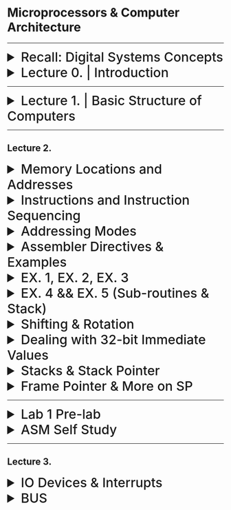
# Microprocessors & Computer Architecture

---


<details>
  <summary style="font-size: 30px; font-weight: 500; cursor: pointer;">Recall: Digital Systems Concepts</summary>
  

  Multiplexer, Adders (Half & Full)
  Transistors, Flip Flops, Latches

  General information about registers

</details>


<details>
  <summary style="font-size: 30px; font-weight: 500; cursor: pointer;">Lecture 0. | Introduction</summary>
  
## Basic Info & Textbook :
**Computer Organization and Embedded Systems, 6th Edition**
- Authors: Carl Hamacher, Zvonko Vranesic, Safwat Zaky, Naraig
Manjikian,
- Publisher: McGraw‐Hill , 2011

| Category    | Weight   |
|-------------|----------|
| Quizzes     | 10%      |
| Assignments | 10%      |
| Labs        | 15%      |
| Midterm     | 20%      |
| Final       | 45%      |

#### Quizzes:
• Lockdown browser will be used in quizzes.
• Expect a quiz every week. *(I will drop the lowest quiz mark)*
#### Tutorial Assignments:
• There will be assignment in almost every tutorial
#### Midterm:
• will be on **Oct. 4th** during the class time.
• No midterm deferral, marks will be added to the final exam

---

#### ** Course Overview: **

- Introduction to Computer Architecture:
    - CPU, ALU, I/O devices, Busses and Memory – RAM and ROM;
    - RISC vs. CISC architecture;
    - Assembly language programming using a microprocessor and the Hardware/Software Development Tool;
    - Register block and associated registers;
- Microcontroller systems: Interrupt, timer, memory, clock and reset generation
- Analog to Digital conversion (A/D) and Serial Communication Interface Systems.


---

| Week of  | Topic                               | Other Info                |
|----------|-------------------------------------|---------------------------|
| Sep. 05  | Introduction                        |                           |
| Sep. 11  | Basic Structure of Computers        |                           |
| Sep. 18  | Introduction to Microcontrollers    |                           |
| Sep. 25  | Instruction Set Architecture        |                           |
| Oct. 02  | Instruction Set Architecture Midterm| Midterm **( October. 4th )**    |
| Oct. 09  | Fall Study Week                     |                           |
| Oct. 16  | Basic Input/output                  |                           |
| Oct. 23  | Software                            |                           |
| Oct. 30  | Pipelining                          |                           |
| Nov. 06  | Memory Hierarchy                    |                           |
| Nov. 13  | Computer Arithmetic                  |                           |
| Nov. 20  | Serial Communication Interface Systems|                       |
| Nov. 27  | A/D converters, Review              |                           |


</details>

---

<details>
  <summary style="font-size: 30px; font-weight: 500; cursor: pointer;">Lecture 1. | Basic Structure of Computers</summary>

**Computers just add numbers, most important circuit in any given Computer System**

| Computer Types                      | Description |
|-------------------------------------------|----------------------------------------------------------------------------------------------------------------------------------------------------------------------------|
| **Embedded Computers**             | - Integrated into a larger device or system for monitoring and control of physical processes.<br> - Used for specific purposes, e.g., industrial automation, appliances, telecommunication, and vehicles. |
| **Personal Computers (PCs)**       | - Widespread use in homes, education, and offices.<br> - Support various applications: computation, document preparation, design, entertainment, communication, and internet browsing.<br><br> **Classifications:** Desktop, Workstation, Portable/Notebook. |
| **Servers and Enterprise Systems** | - Large computers shared by many users over networks.<br> - Host large databases and provide information processing for organizations.                                                          |
| **Supercomputers and Grid Computers** | - Offer highest performance, used in demanding computations (e.g., weather forecasting, engineering, science).<br> - Expensive and large.<br> - Grid computers are cost-effective, using distributed networked PCs and storage. |
| **Cloud Computing**                | - Users access distributed computing and storage resources via the internet.<br> - Operated as a utility, charging on a pay-as-you-use basis.                                               |

<br>

![MPCA](../static/mpca_1.png)

*Every Computer has a CPU *(Central Processing Unit)*

CPU's can have multiple cores.

### Functional Units
---
**Input:**

Computers accept coded information through input units.

*Example devices:* Keyboard, Trackpad, Mouse, Mic, Camera, Communication Lines (Network)

**Output:**

It's function is to send processed results, out to the world.


*Example devices:* Text & Graphical Displays, Printers, LCD Displays, LEDs

Some Devices provide Input & Ouput like *Touch Screen Displays*!

**Memory Unit:**

It's function is to storage programs and data

Stores data in flipflops **(1 flipflop = 1 bit)**

*Classes of Storage:*
- Primary Memory
- Cache Memory
- Secondary Memory

### Classes of Storage (explained):

**Interconnection Network**

The actual "Flow" of how data is working to preform operations.

**Primary (Main) memory**

Main Memory (RAM), after you turn it off, flipflops will loose their contents.


**Cache Memory**

It is an adjunct to main memory to facilitate high instruction execution rate.

It is a smaller faster RAM unit that is used to hold sections of a program that are currently being executed, along with any associated data.

Cache is tightly coupled with the processor and is usually contained on the
same integrated‐circuit chip

- *Speeds up Processing, Speeds up READ/WRITE*
- *Cache takes small amount of Data from RAM, and uses it for the CPU's current task*

**Secondary Memory**

External Storage (Hard-Disk) usually an SSD now.


**Arithmetic and Logic Unit (ALU):**

Does Additional, has `add`
Does Multiplication, has `mul`

Does Logic Other Operations *(bit-shift, jump)*

**Control Unit:**

ALU & Control Unit make up the processor

It's function is to "Control" everyone, Oh this needs an addition? Give it to the Adder!

**Relies on timing** heavily! Programs need to be ran in order to work properly.


**Processor is composed of:**
- Arithmetic and Logic circuits
- Timing and control circuits
- Registers

**NOTE:** Processors don't deal with the RAM Directly, they just interact with the *Cache Memory* which is constantly being pulled from RAM

Cache gets stored into Registers on CPU *(known as Processor Registers)*

---

### Basic Operational Concepts

![MPCA_3](../static/MCPA_3.png)

- Hardware, Lowest Level, can't operation without system Software

- Systems Software, Utilities that are really commonly used so the developper doesn't have to define every fn. *(Keyboard Inputs, STD IN, STD OUT, etc...)*

- Applications Software, the programs you write, to solve specific problems... *(Ontop of the Systems Software)*


#### Instructions and Programs:

An **instruction** specifies an operation & the location of it's data operands.

A **32-bit** word typically holds one encoded instruction.

---

![MPCA4](../static/MCPA_4.png)

Just for `C = A + B`

Load R2 (Register 2), A *Loads in 32-bits from Address A, 4 bytes*
Load R3 (Register 3), B *Loads in 32-bits from Address B, 4 bytes*

ADD R4 (Register 4), than adds R2 & R3 *With Addition, you activate the "Adder" circuit, and you'll get a result in temporary Register*

STORE R4 (Register 4) *Store the actual memory to Address C*

**LOAD** > Load from Memory
**STORE** > Store to Memory

Here we assumed that **A** & **B** where already loaded in, that's why we are just "Loading" it in.

---

![MPCA](../static/MCPA_5.png)

**Program Counter (PC)** : Has the Address of the Instruction to be ran Next. Since it's sequentially going down the list of Instructions.

**Instruction Register (IR)** : Holds the current Instruction(s), The IR is connected to all the Control Circuitry *(MUX, Adders, etc...)*

**Control circuits** and the arithmetic and logic unit (ALU) fetch and execute
instructions

**The processor-memory interface** is a circuit which manages the transfer of data between the main memory and the processor

**Registers** are Hyper-specific parts of the CPU, whereas the **Cache** Just takes in Memory from the RAM, for Quick Access.

---

#### I/O Devices with CPU

Alot of I/O Devices have specific **Interrupt-Service Routine**

It acts very similar as the essential *Read* / *Write* Operations, the different is Interrupts; When is stuff actually being pressed, or clicked.

These **Interrupt Service Routines** are usually proprietary systems, that's why we need Hardware Drivers for some I/O Devices 

---

#### Number Representation and Arithmetic Operations




</details>

---
## Lecture 2. 


<details>
<summary style="font-size: 30px; font-weight: 500; cursor: pointer;">Memory Locations and Addresses</summary>

- Memory consists of many **Millions** of cells
- Each cell holds **1 bit** of information. *(HI or LOW)*
- Memory size set by **k** (number of address bits)
- A "word" is a group of **n** bits
  - Word Length can be **16** to **64** bits.

**Memory** is a collection of consecutive words of the size specified by the Word Length.

Each Memory **byte** has distinct address

![MPCA_2](../static/MPCA_2.png)

Numbers **0** to **2^k − 1** are used as addresses
for successive locations in the memory.

Data is sent to Memory via an **ADDRESS BUS** Which is a Multiplexer (MUX) with **n** inputs.

Some Processors are 32bit, meaning each **Word Length** is 32 bits

**BYTE** : 8 bit
**Word** : ranges from 16 to 64 bits

Address Assignments per byte *( byte-adressable )*

![m10](../static/mpca_10.png)

#### Big & Little Endian Addressing:

**Big Endian** addressing; assigns lower addresses to more significant *(leftmost)* bytes of word.

**Little Endian** addressing; assigns lower addresses to less significant *(right-most)* bytes of word.

`450` in Binary: `0b111000010` (Length: 9 bits)

HIGHER ORDER BYTE: `00000001`
LOWER ORDER BYTE: `11000010`

![m11](../static/mpca_11.png)

**NOTE** here `x000001C2` is stored in Big Endian in Memory

![m12](../static/mpca_12.png)

#### Word Alignment:
- Number of bytes per word is normally a power of 2
- Word locations have aligned addresses if they begin at byte addresses that are multiples of the number of bytes in a word
![m13](../static/mpca_13.png)

#### Memory Operations

- In a computer, both the instructions that tell the program what to do and the data that the program works with are stored in the memory.

- When the computer wants to carry out an instruction, it needs to bring the part of memory that holds that instruction into the processor.

- Similarly, if the computer needs to work with data or store results, it has to move that data between the memory and the processor.

There are two main operations that involve the memory:
  - **Read**: This is when the computer retrieves information from the memory.
  - **Write**: This is when the computer puts information into the memory.

---

**Read Operation: Three Steps (Using Specified Registers)**

1. Load the address into the Memory Address Register (MAR).
2. Issue a read control signal ("0") by the CPU.
3. After the memory delay, load the word into the Memory Data Register (MDR).

**Example:**

Suppose you have a computer program that needs to read a value from memory. Let's say you want to read the value at memory address 1000.

   - Load 1000 into the Memory Address Register (MAR).
   - CPU sends a read control signal ("0").
   - After a short delay, the value stored at memory address 1000 is loaded into the Memory Data Register (MDR).

**Write Operation: Three Steps (Using Specified Registers)**

1. Load the new word into the Memory Data Register (MDR) by the CPU, and also load the address where the word should be stored into the Memory Address Register (MAR).
2. Issue a write control signal ("1") by the CPU.
3. After the memory delay, store the word from the MDR into the desired location in memory.

**Example:**

Let's say you want to write the value 42 into memory address 2000 in your computer's memory.

   - Load 42 into the Memory Data Register (MDR) and load 2000 into the Memory Address Register (MAR).
   - CPU sends a write control signal ("1").
   - After a short delay, the value 42 is stored at memory address 2000 in the computer's memory.

</details>

<details>
  <summary style="font-size: 30px; font-weight: 500; cursor: pointer;">Instructions and Instruction Sequencing</summary>

- Tasks like Adding two numbers, Testing for conditionals, I/O (keyboard input, screen output)

- Computer must be able to do four types of operations; 
  - Data Transfer between memory and processor registers
  - Arithmetic and logic operations on data
  - Program sequencing and control
  - I/O transfers

### Register Transfer Notation (RTN)

* RTN is used to describe hardware-level data transfers and operations
* Possible locations that may be involved in such transfers are:
  * Memory locations
  * Processor registers
  * Registers in the I/O subsystem
* We identify such locations symbolically with convenient names such as:
  * Names that represent the addresses of memory location may be LOC, PLACE, A, or VAR2
  * Predefined names for the processor registers may be R0, R1, ...
  * Registers in the I/O subsystem may be identified by names such as DATAIN or OUTSTATUS

* Use [...] to denote contents of a location
* Use ← to denote transfer to a destination
  * Example: R2 ← [LOC]
    * Transfer from LOC in memory to register R2
* RTN can be extended to also show arithmetic operations involving locations
  * Example: R4 ← [R2] + [R3]
    * Add the contents of registers R2 and R3, place the sum in register R4
* Right-hand expression always denotes a value
* Left-hand side is the name of the location where the value to be placed.
* The words “transfer” and “move” mean “copy”
  * Transferring data from a source location A to a destination location B means that the contents of location A are read and then written into location B.
  * In this operation, only the contents of the destination will change.
Instructions and Instruction Sequencing

#### Assembly-Language Notation

  * It is needed to represent machine instructions and programs
  * It is called Assembly language
  * Example: the assembly-language instructions are:
    * Load R2, LOC → R2 ← [LOC]
    * Add R4, R2, R3 → R4 ← [R2] + [R3]
  * An instruction specifies the desired operation and the operands that are involved
  * Examples in this chapter will use English words for the operations (e.g., Load, Store, and Add). This helps emphasize fundamental concepts
  * Commercial processors use mnemonics, usually abbreviations (e.g., LD, ST, and ADD)
  * Mnemonics differ from processor to processor

---

Lec 2 ; Page. 16+ TODO
</details>


<details>
  <summary style="font-size: 30px; font-weight: 500; cursor: pointer;">Addressing Modes</summary>
  
  Processor Formats

  ![MPL_IJR](../static/MCPA_IJR.png)


## Autoincrement Mode:

- This addressing mode is similar to the **register indirect addressing mode** in that the effective address of the operand is the content of a register, which we can term the _autoincrement register_.
- However, the content of the autoincrement register is automatically incremented after accessing the operand.
- **Example**: Load register `Ri` with the operand whose address is the content of register `Rauto`. After loading the operand into register `Ri`, the content of register `Rauto` is incremented (pointing to the next item in a list of items).
 
 **Pseudo-Instruction**
  `LOAD Ri, (Rauto)+`

**NIOS II Equivalent**
```assembly
    ldw   r3, 0(r4)       # Load word from address in r4 to r3
    addi  r4, r4, 4       # Increment r4 to point to the next word
```


  ---


</details>

<details>
  <summary style="font-size: 30px; font-weight: 500; cursor: pointer;">Assembler Directives & Examples</summary>


### The commands in brackets at NIOS II Specific

---

1. **ORIGIN (.org):** This directive defines where in the memory to place the instructions that follow.

2. **RESERVE (.skip):** This directive declares that a memory block of a certain size is reserved for data.

3. **DATAWORD (.byte, .hword, .word):** This informs the assembler to assign values to certain words.

4. **EQU (.equ):** This directive associates a name with a constant value.

5. **END (.end):** This tells the assembler that this is the end of the source program.


Example Directives in NIOS 2
```asm
.global _start

.org 0x100          ; Starting address in memory, for proceeding instructions to be stored at
_start:

.equ CONST_VALUE, 10 ; Associate the name CONST_VALUE with the value 10

load    r1, CONST_VALUE  ; Load the constant value into r1

.byte   'A', 'B'        ; Store bytes
.hword  0xABCD          ; Store half-word (2 bytes)
.word   0xDEADBEEF      ; Store word (4 bytes)

.skip   4               ; Reserve 4 bytes in memory

.end                   ; End of the source program
```

### General Assembler Directive Notes:

**_start: Label**
The _start: is a label. In assembly (and other programming contexts), labels are used to name locations in the code so that they can be referred to elsewhere, such as from branch or jump instructions.

In many assembly programs, especially those intended to be standalone (not part of a larger operating system or application), _start is a conventional name for the starting point of the program's execution. When the program is loaded into memory and executed, execution will start at this _start label. If you've worked with other systems or languages, it's analogous to the **main()** function in languages like C or C++.

</details>

<details>
  <summary style="font-size: 30px; font-weight: 500; cursor: pointer;">EX. 1, EX. 2, EX. 3</summary>

# Example 1

  ![mcpaex1](../static/MCPA_EX1.png)
  ![mcpaex10](../static/MCPA_EX1_0.png)
---
# Example 2
  ![mcpaex2](../static/MCPA_EX2.png)
  ![MCPA_EX2_0](../static/MCPA_EX2_0.png)

  **Under the line**, I wrote some basic Pseudo-code for this Example, it helped me understand the functionality
</details>


<details>
  <summary style="font-size: 30px; font-weight: 500; cursor: pointer;">EX. 4 && EX. 5 (Sub-routines & Stack)</summary>
 
# Example 4

  ![mcpaex4](../static/MCPA_EX4.png)
  ![mcpaex41](../static/MCPA_EX4_1.png)
---
# Example 5

  ![mcpaex5](../static/MCPA_EX5.png)
  ![mcpaex51](../static/MCPA_EX5_1.png)


**Note | Link Register**

When a subroutine *(function)* is called, the address of the instruction immediately following the subroutine call instruction is pushed onto the ***call stack**, and the program counter **(PC)** is set to the address of the subroutine's entry point.

Inside the subroutine, the *Link Register* is often used to store the return address, which is the address of the instruction to resume execution after the subroutine finishes.

When the subroutine is ready to return, it loads the value from the *Link Register* into the PC, effectively jumping back to the instruction following the original subroutine call.

**Upon Multiple Sub-Routine Calls** The Link Register deals with the stack, to know the Callback Order *(First SUB1 was called, then SUB2, so return to Address `0x9A` for SUB2, now that SUB1 is done, return to `0x11`)*

</details>

<details>
  <summary style="font-size: 30px; font-weight: 500; cursor: pointer;">Shifting & Rotation</summary>




  ---
  ### Digit Packing Example (With Logical Shift Left)

  ![MCPA_dp](../static/MCPA_dp.png)

</details>

<details>
  <summary style="font-size: 30px; font-weight: 500; cursor: pointer;">Dealing with 32-bit Immediate Values</summary>

  **Immediate** and **Absolute** modes in RISC-style cpus restrict operand size to 16 bits.
  Therefore; 32-bit value can't be given explicitly in a single instruction, as it can't fit it...

  ### How do we do it then?
  To construct 32-bit immediate values or addresses, use two instructions in sequence:

  ![MCPA_32bit](../static/MCPA_32bit.png)

</details>



<details>
  <summary style="font-size: 30px; font-weight: 500; cursor: pointer;">Stacks & Stack Pointer</summary>
</details>

<details>
  <summary style="font-size: 30px; font-weight: 500; cursor: pointer;">Frame Pointer & More on SP</summary>

**Stack Pointer** Moves arround alot, you add an item to stack, SP is now -4 bytes above...
 - Always points to the top of the stack *(Lowest Address on Stack)*
 
**Frame Pointer** Is usually static within the context of a single procedure call
 -  Can access things with *Frame Pointer* that have a consistent offset.

</details>

---

<details>
  <summary style="font-size: 30px; font-weight: 500; cursor: pointer;">Lab 1 Pre-lab</summary>

  https://cpulator.01xz.net/

  **Your preparation should include the following:**
  Derive the machine code representation for the instruction `blt r7, r8, LOOP`:

  ![mpl_1](../static/MPL_1.png)

  Looks like a Branch Statement that checks **branch if less than (signed)** checks if a signed number is lesser than another signed number.

  If the value in `r7` is less than the value in `r8` *(signed comparison)*, then the program will branch to the label **LOOP**.
</details>

<details>
  <summary style="font-size: 30px; font-weight: 500; cursor: pointer;">ASM Self Study</summary>

NIOS II - First Program

```s
.global _start

.org 400
_start:
    movia r2, data     # Load the address of 'data' into r2
	ldb r3, 0(r2) # Load Length of Array (Byte) into r3
	addi r20, r0, 1 #Set some register to 1 so I can compare in the Loop XD
	
	muli r6, r3, 4
	
    add   r4, r2, r6   # Add the value in r6 to the address in r2
	add r5, r0, r0 #I'm kind of just tryna clear r5
	
	
loop:
	ldw  r10, 0(r4)   # Load the word value pointed by r4 into r10
	subi r3, r3, 1 #Decrement Immediate R3
	subi r4, r4, 4
    bge r3, r20, loop # If r3 is greater or equal, branch to 'loop'

.org 1000
data:   
.byte 7 
.skip 3
.word 4,5,3,6,1,8,2

.end
```

This program would just decrement r3 till it was Greater or Equal to r20 (value 1)
- Every iteration it also sets r10 to whatever's next in the list, it iterates backwards from n to 0, therefore 2 is set first, then 8, and so on...

---

</details>

---

## Lecture 3.

<details>
  <summary style="font-size: 30px; font-weight: 500; cursor: pointer;">
  IO Devices & Interrupts
  </summary>

## Accessing I/O Devices

Computers can exchange both digital and analog data with various devices.

### Input Sources:
- Sensor switch
- Digital camera
- Microphone
- Fire alarm
- Analog-to-Digital Converter

### Output Methods:
- Display on monitor
- Sound to speaker
- Digital commands (e.g., controlling motors or robots)
- Digital-to-Analog Converter

---

## Interconnection in Computer Systems

Computer components communicate via an **Interconnection network**:
- Enables transfer of data between processor, memory, and I/O devices.
- Concepts of memory access and address spaces are applicable here.

  ![mcpaio1](../static/MCPA_IO_1.png)

---

## Signaling Protocol for I/O Operations

### Output Process:
1. Processor sends the first character to the display.
2. Processor waits for a signal from the display to send the next character.
3. This process repeats for each character.

### Input Process:
1. Processor waits for a signal indicating a keypress.
2. Once signaled, the processor reads the binary code for the character from the I/O register associated with the keyboard.

### Keyboard Mechanics:
- Generates a binary code corresponding to the key pressed.
- Assumes use of ASCII code where each character code occupies one byte.
- **KBD_DATA**: Address label of 8-bit register holding the generated character.
- **KIN**: Flip-flop in the 8-bit status register (KBD_STATUS) indicates a keypress.
- Processor checks **KIN** to determine when a character code is in **KBD_DATA**.
- Checking **KIN** is referred to as the processor "polling" the I/O device.

### Display Mechanics:
- Contains an 8-bit register called **DISP_DATA** for receiving characters.
- Uses a status flag **DOUT** in **DISP_STATUS** to indicate readiness to receive the next character.


---
### Program-Controlled I/O
Program-controlled I/O is a method where the processor is actively involved in managing I/O operations. Two code examples, one in RISC-style and another in CISC-style, demonstrate how to read characters from the keyboard and display them on the screen.

### RISC-Style I/O Program:

In the RISC-style program, a loop continuously checks the status of the keyboard and display devices.
It uses instructions like LoadByte, And, and Branch to read and display characters.
The processor remains busy waiting for I/O devices, which can be inefficient.

### CISC-Style I/O Program:

The CISC-style program directly transfers characters from the keyboard to memory and from memory to the display.
Instructions like MoveByte and CompareByte are used.
The program is more efficient because it performs I/O operations directly with memory and uses a special instruction to check the state of I/O devices.
Interrupts
The text briefly mentions interrupts as an alternative to program-controlled I/O. Interrupts are a mechanism where the processor can be interrupted by external events, such as I/O device signals or timer events. When an interrupt occurs, the processor temporarily suspends its current task, saves its state, and jumps to an interrupt service routine to handle the event.

Interrupts can help avoid wasting processor time in wait loops, as seen in program-controlled I/O. Instead of actively polling devices, the processor can respond to events as they happen, making the system more efficient and responsive.

In summary, program-controlled I/O methods involve continuous processor involvement in I/O operations, which can be inefficient. Interrupts provide an alternative approach, allowing the processor to respond to events as they occur, making the system more efficient and responsive.

###polling 
refers to the process of checking the status or condition of a device or input source at regular intervals. In the context of I/O operations, polling involves actively and repeatedly checking the status of an input device, like the keyboard in the example you provided, to determine if there is data or an event to be processed. This is typically done using conditional checks, such as checking the state of flags or status registers, like the "KIN" flag in the "KBD_STATUS" register in your example, to see if they indicate that new data is available.

**Polling** can be resource-intensive because it requires the processor's constant attention, potentially wasting processing time when there's nothing to process.

Interrupts, as an alternative approach, provide a more efficient way of handling I/O. Instead of polling, interrupts allow the processor to be notified by the device when it has data or an event to process. This way, the processor is only active when there's actual work to be done, and it can efficiently respond to 
events as they occur, rather than repeatedly checking the device's status.

**Vector Table ?**



---

### The ASM Process:
![MCPA_asmp](../static/MCPA_asmp.png)

**Compiler** Translates High Level Language (C/C++/Java) into assembly source files. 

**Assembler** Translates source files (*asm files*) into Object Files.

**Linker** Combines all object files & libraries into a single main Object Program.

**Loader** Loads everything into Memory.

**Debugger** Can indentify errors for the programmer during execution. *(GDB for ex.)*



</details>

<details>
  <summary style="font-size: 30px; font-weight: 500; cursor: pointer;">
  BUS
  </summary>

 ### BUS : B.inary U.nit S.ystem

  - Used to transfer data among the processor, memory, and I/O devices.
  - The most common interconnection network called a bus.

 ### A Single-Bus System (Serial Bus)

  - Only one source/destination pair of units can use the single bus to transfer data at any one time.
  - It consists of three sets of lines used to carry address, data, and control signals.
  - Used for Long Communication, slow asf tho

  **1 or multiple lane Bus'es, 1 or more wires**

**Parallel Bus**
  - Uses Multiple Lanes *(Especially transmittion memory address for ex.)*

**Multiplexers are used to transfer larger data over small n. lanes**

*Splits 32 bit value, and transfers 16 bit every clock cycle*

![MCPA_asmp](../static/MCPA_MUX_11.png)
![MCPA_asmp](../static/MCPA_MUX_12.png)

### I/O Interface for an Input Device
- Processor sends an address that's checked by all devices on the bus.
- Matching address device responds (Read/Write).
#### Bus Protocol
- Requires control signals *(e.g., R/W line)*.
- Must know when to check address and manage data.

---

## SYNC vs. ASYNC BUS

### Synchronous Bus
- Devices use a control line named bus clock for timing.
- **Delays will occur from:**
  - By bus drivers updating address or data lines.
  - When data propagating along the bus.

- Receivers need setup time to accurately get data.
![MCPA_asmp111](../static/MCPA_bus_sync.png)
![MCPA_asmp111111](../static/MCPA_bus_sync_1.png)

Delays are inherent in this setup. When data or address information is updated by the bus drivers, there's an inherent delay. Moreover, as data travels along the bus, it incurs propagation delay due to the physical characteristics of the bus. Lastly, receivers on the bus need a certain setup time to ensure they correctly capture and process incoming data. This setup time is crucial to guarantee data integrity and prevent errors in data capture.

### Async Bus 

Asynchronous buses are pivotal in systems with devices operating at different speeds. They:

- Allow for flexibility in design as components don't need to operate at a unified speed.
- Prevent data loss or corruption during transmission.
- Enhance overall system efficiency by ensuring seamless communication between the master and slave devices.

Good video on ASYNC BUS
![vid](https://youtu.be/VSoqiGwCd-Q)

- Doesn't use Clock, rather a "Handshake"
- Waits for an **ON** Masters Ready Signal

**Handshake Protocol:** Facilitates communication between the master and the slave devices.
**Timing:** Adjusts automatically to accommodate delays.
**Data Transfer Signals:** Utilizes two main interlocked signals - Master-ready and Slave-ready.
**Processor Action:** The processor waits for the device interface to respond before initiating the next action

#### Handshaking 
- In the realm of digital electronics, devices need to establish a common understanding before data transfer. This is done using the handshake protocol.
- It ensures that data is transmitted and received correctly, even if both devices operate at different speeds.

#### Timing Adjustments
- Different devices might process data at varying speeds. Asynchronous buses can handle these differences by adjusting timings automatically.
- It ensures seamless data transfer without the need for both devices to operate at the same speed.

#### Data Transfer Signals
`Master-Ready` and `Slave-ready` signals indicate when the master device is ready to send data and when the slave device is ready to receive data.
- These signals ensure that data is not lost or corrupted during transmission. *(Important upon data transfer)*

#### Processor Action
- For efficient operation, the processor waits for the device *(like memory or I/O device)* to be ready before taking the next step. This avoids potential clashes and data loss.

**Example:** Consider a person (the processor) handing over boxes to a conveyor belt (the device). The person will wait for the conveyor to be clear before placing the next box.

![MCPA_asmp111111](../static/MCPA_bus_async.png)

---

### BUS Arbitration

**Purpose:** Bus arbitration is about deciding which of the multiple devices gets control of the bus when multiple devices want to communicate. This is crucial in systems where multiple devices might need to use a shared communication bus.

**Operation:** A device that wants to use the bus sends a Bus Request (BR).
The controller, after considering all requests, grants access using the Bus Grant (BG) signal. The granted device can then use the bus for communication.
There can be different arbitration schemes like priority-based, round-robin, etc.

**Example:** Think of it as multiple people wanting to speak on a shared microphone. They signal (BR) when they want to speak. An organizer decides who gets to speak next and gives them the microphone (BG). Only the person with the microphone can speak at that moment.

*ASYNC BUS VS. ARBITER*, while both asynchronous bus operation and arbitration involve coordination for communication, they serve different needs. An asynchronous bus is about coordinating timing for data transfer between two devices, while arbitration is about deciding which device gets to use the shared bus when there are multiple contenders.

![MCPA_asmp111111](../static/MCPA_arbiter.png)

![MCPA_asmp111111](../static/mcpa_arbiter_1.png)

In this analogy, the arbiter's role is to ensure that both microphones *(masters 1 & 2)* get alternating opportunities to be heard *(transmit data)* without overlapping or causing conflict.

---
</details>